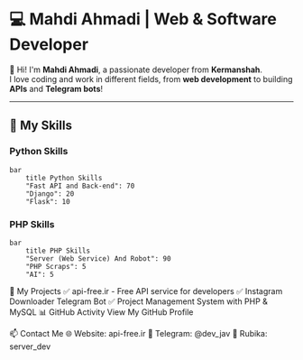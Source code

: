 # 💻 Mahdi Ahmadi | Web & Software Developer  

👋 Hi! I'm **Mahdi Ahmadi**, a passionate developer from **Kermanshah**.  
I love coding and work in different fields, from **web development** to building **APIs** and **Telegram bots**!  

---

## 🚀 My Skills  

### Python Skills
```mermaid
bar
    title Python Skills
    "Fast API and Back-end": 70
    "Django": 20
    "Flask": 10
```
### PHP Skills
```mermaid
bar
    title PHP Skills
    "Server (Web Service) And Robot": 90
    "PHP Scraps": 5
    "AI": 5
```
📌 My Projects
✅ api-free.ir - Free API service for developers
✅ Instagram Downloader Telegram Bot
✅ Project Management System with PHP & MySQL
📊 GitHub Activity
View My GitHub Profile

📫 Contact Me
🌐 Website: api-free.ir
💬 Telegram: @dev_jav
🔗 Rubika: server_dev
